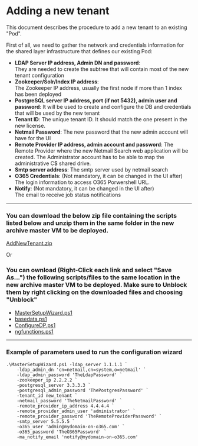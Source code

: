 # Adding a new tenant

This document describes the procedure to add a new tenant to an existing "Pod".  

First of all, we need to gather the network and credentials information for the shared layer infrastructure that defines our existing Pod:  

* **LDAP Server IP address, Admin DN and password**:  
    They are needed to create the subtree that will contain most of the new tenant configuration
* **Zookeeper/Solr/Index IP address**:  
    The Zookeeper IP address, usually the first node if more than 1 index has been deployed
* **PostgreSQL server IP address, port (if not 5432), admin user and password**:
    It will be used to create and configure the DB and credentials that will be used by the new tenant
* **Tenant ID**: 
    The unique tenant ID. It should match the one present in the new license.  
* **Netmail Password**: 
    The new password that the new admin account will have for the UI
* **Remote Provider IP address, admin account and password**:
    The Remote Provider where the new Netmail Search web application will be created.  The Administrator account has to be able to map the administrative C$ shared drive.
* **Smtp server address**: The smtp server used by netmail search
* **O365 Credentials**: (Not mandatory, it can be changed in the UI after)  
    The login information to access O365 Porwershell URL.
* **Notify**: (Not mandatory, it can be changed in the UI after)  
    The email to receive job status notifications

---

### You can download the below zip file containing the scripts listed below and unzip them in the same folder in the new archive master VM to be deployed.

<a href="https://bitbucket.netmail.com/projects/PUB/repos/deployments/raw/scripts/AddNewTenant/AddNewTenant.zip" target="_blank">AddNewTenant.zip</a>

Or


### You can ownload (Right-Click each link and select "Save As...") the following scripts/files to the same location in the new archive master VM to be deployed.  Make sure to Unblock them by right clicking on the downloaded files and choosing "Unblock"

* <a href="https://bitbucket.netmail.com/projects/PUB/repos/deployments/raw/scripts/MasterSetupWizard.ps1" target="_blank">MasterSetupWizard.ps1</a>
* <a href="https://bitbucket.netmail.com/projects/PUB/repos/deployments/raw/scripts/basedata.ps1" target="_blank">basedata.ps1</a>
* <a href="https://bitbucket.netmail.com/projects/PUB/repos/deployments/raw/scripts/ConfigureDP.ps1" target="_blank">ConfigureDP.ps1</a>
* <a href="https://bitbucket.netmail.com/projects/PUB/repos/deployments/raw/scripts/ngfunctions.ps1" target="_blank">ngfunctions.ps1</a>

---

### Example of parameters used to run the configuration wizard 
```
.\MasterSetupWizard.ps1 -ldap_server 1.1.1.1 `
    -ldap_admin_dn 'cn=netmail,cn=system,o=netmail' `
    -ldap_admin_password 'TheLdapPassword' `
    -zookeeper_ip 2.2.2.2 `
    -postgresql_server 3.3.3.3 `
    -postgresql_admin_password 'ThePostgresPassword' `
    -tenant_id new_tenant `
    -netmail_password 'TheNetmailPassword' `
    -remote_provider_ip_address 4.4.4.4 `
    -remote_provider_admin_user 'administrator' `
    -remote_provider_password 'TheRemoteProviderPassword' `
    -smtp_server 5.5.5.5 `
    -o365_user 'admin@mydomain-on-o365.com' `
    -o365_password 'TheO365Password' `
    -ma_notify_email 'notify@mydomain-on-o365.com'

```